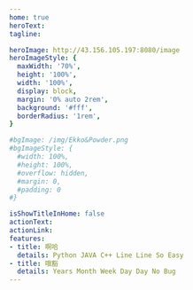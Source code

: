 ```yaml
---
home: true
heroText: 
tagline: 

heroImage: http://43.156.105.197:8080/image
heroImageStyle: {
  maxWidth: '70%',
  height: '100%',
  width: '100%',
  display: block,
  margin: '0% auto 2rem',
  background: '#fff',
  borderRadius: '1rem',
}

#bgImage: /img/Ekko&Powder.png
#bgImageStyle: {
  #width: 100%,
  #height: 100%,
  #overflow: hidden,
  #margin: 0,
  #padding: 0
#}

isShowTitleInHome: false
actionText:
actionLink:
features:
- title: 啊哈
  details: Python JAVA C++ Line Line So Easy
- title: 哦豁
  details: Years Month Week Day Day No Bug
---
```


